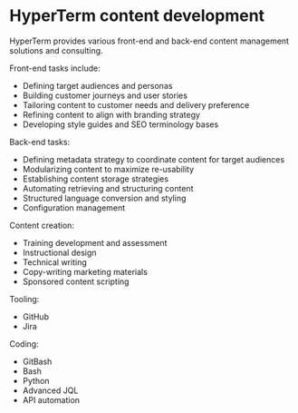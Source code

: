 # HyperTerm content development
HyperTerm provides various front-end and back-end content management solutions and consulting.

Front-end tasks include:
- Defining target audiences and personas
- Building customer journeys and user stories
- Tailoring content to customer needs and delivery preference
- Refining content to align with branding strategy
- Developing style guides and SEO terminology bases

Back-end tasks:
- Defining metadata strategy to coordinate content for target audiences
- Modularizing content to maximize re-usability
- Establishing content storage strategies
- Automating retrieving and structuring content
- Structured language conversion and styling 
- Configuration management

Content creation: 
- Training development and assessment
- Instructional design 
- Technical writing
- Copy-writing marketing materials
- Sponsored content scripting

Tooling:
- GitHub
- Jira

Coding:
- GitBash
- Bash
- Python
- Advanced JQL
- API automation 
